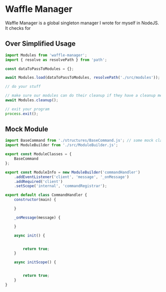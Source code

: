 # Waffle Manager

Waffle Manager is a global singleton manager I wrote for myself in NodeJS.
It checks for 

## Over Simplified Usage

```js
import Modules from 'waffle-manager';
import { resolve as resolvePath } from 'path';

const dataToPassToModules = {};

await Modules.load(dataToPassToModules, resolvePath('./src/modules'));

// do your stuff

// make sure our modules can do their cleanup if they have a cleanup method
await Modules.cleanup();

// exit your program
process.exit();
```

## Mock Module

```js
import BaseCommand from './structures/BaseCommand.js'; // some mock class that we'd like to expose
import ModuleBuilder from './src/ModuleBuilder.js';

export const ModuleClasses = {
    BaseCommand
};

export const ModuleInfo = new ModuleBuilder('commandHandler')
    .addEventListener('client', 'message', '_onMessage')
    .addRequired('client')
    .setScope('internal', 'commandRegistrar');

export default class CommandHandler {
    constructor(main) {

    }

    _onMessage(message) {

    }

    async init() {


        return true;
    }

    async initScope() {


        return true;
    }
}
```